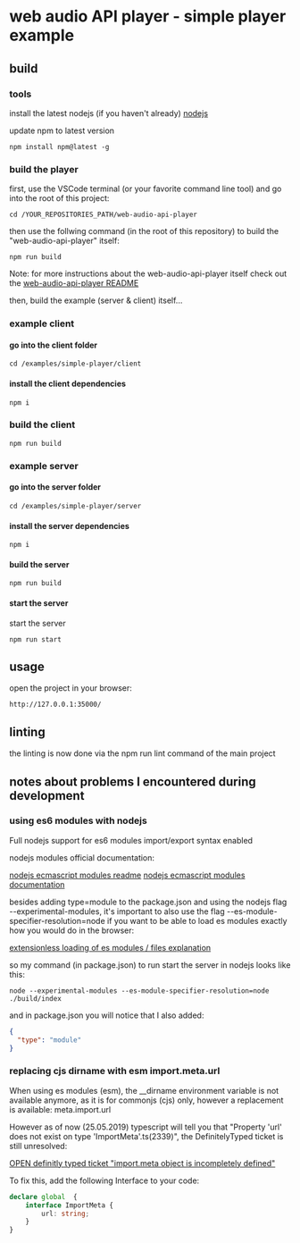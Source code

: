 # web audio API player - simple player example

## build

### tools

install the latest nodejs (if you haven't already) [nodejs](https://nodejs.org)  

update npm to latest version  

`npm install npm@latest -g`

### build the player

first, use the VSCode terminal (or your favorite command line tool) and go into the root of this project:

```shell
cd /YOUR_REPOSITORIES_PATH/web-audio-api-player
```

then use the follwing command (in the root of this repository) to build the "web-audio-api-player" itself:  

`npm run build`

Note: for more instructions about the web-audio-api-player itself check out the [web-audio-api-player README](../../README.md)  

then, build the example (server & client) itself...

### example client

#### go into the client folder

```shell
cd /examples/simple-player/client
```

#### install the client dependencies

```shell
npm i
```

### build the client

```shell
npm run build
```

### example server

#### go into the server folder

```shell
cd /examples/simple-player/server
```

#### install the server dependencies

```shell
npm i
```

#### build the server

```shell
npm run build
```

#### start the server

start the server

`npm run start`

## usage

open the project in your browser:  

`http://127.0.0.1:35000/`

## linting

the linting is now done via the npm run lint command of the main project

## notes about problems I encountered during development

### using es6 modules with nodejs

Full nodejs support for es6 modules import/export syntax enabled

nodejs modules official documentation:

[nodejs ecmascript modules readme](https://github.com/nodejs/ecmascript-modules/blob/master/doc/api/esm.md)
[nodejs ecmascript modules documentation](https://nodejs.org/api/esm.html#esm_code_package_json_code_code_type_code_field)

besides adding type=module to the package.json and using the nodejs flag --experimental-modules, it's important to also use the flag --es-module-specifier-resolution=node if you want to be able to load es modules exactly how you would do in the browser:

[extensionless loading of es modules / files explanation](https://medium.com/@nodejs/announcing-a-new-experimental-modules-1be8d2d6c2ff)

so my command (in package.json) to run start the server in nodejs looks like this:

`node --experimental-modules --es-module-specifier-resolution=node ./build/index`

and in package.json you will notice that I also added:

```json
{
  "type": "module"
}
```

### replacing cjs dirname with esm import.meta.url

When using es modules (esm), the __dirname environment variable is not available anymore, as it is for commonjs (cjs) only, however a replacement is available: meta.import.url

However as of now (25.05.2019) typescript will tell you that "Property 'url' does not exist on type 'ImportMeta'.ts(2339)", the DefinitelyTyped ticket is still unresolved:

[OPEN definitly typed ticket "import.meta object is incompletely defined"](https://github.com/DefinitelyTyped/DefinitelyTyped/issues/35222)

To fix this, add the following Interface to your code:

```typescript
declare global  {
    interface ImportMeta {
        url: string;
    }
}
```